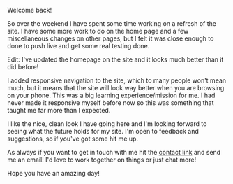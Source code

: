 Welcome back!

So over the weekend I have spent some time working on a refresh of the site. I have some more work to do on the home page and a few miscellaneous changes on other pages, but I felt it was close enough to done to push live and get some real testing done.

Edit: I've updated the homepage on the site and it looks much better than it did before!

I added responsive navigation to the site, which to many people won't mean much, but it means that the site will look way better when you are browsing on your phone. This was a big learning experience/mission for me. I had never made it responsive myself before now so this was something that taught me far more than I expected.

I like the nice, clean look I have going here and I'm looking forward to seeing what the future holds for my site. I'm open to feedback and suggestions, so if you've got some hit me up.

As always if you want to get in touch with me hit the [contact link](http://andrewfomera.com/contact/new) and send me an email! I'd love to work together on things or just chat more!

Hope you have an amazing day!
